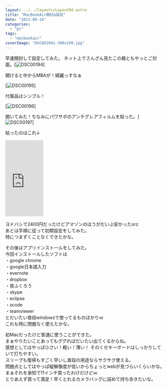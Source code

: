 ```yaml
---
layout: ../../layouts/LayoutMd.astro
title: "MacBookAir開封&設定"
date: "2011-09-14"
categories: 
  - "pc"
tags: 
  - "macbookair"
coverImage: "DSC001941-300x199.jpg"
---
```


早速開封して設定してみた。 ネット上でさんざん見たこの箱ともやっとご対面。[![](/wp/images/DSC001941-300x199.jpg "DSC00194")]

開けると中からMBAが！綺麗っすなぁ

[![](/wp/images/DSC001952-300x199.jpg "DSC00195")]

付属品はシンプル！

[![](/wp/images/DSC001961-300x199.jpg "DSC00196")]

開いてみた！ちなみにパワサポのアンチグレアフィルムを貼った。[![](/wp/images/DSC001971-300x199.jpg "DSC00197")]

貼ったのはこれ↓

<iframe style="width: 120px; height: 240px;" src="http://rcm-jp.amazon.co.jp/e/cm?lt1=_blank&amp;bc1=000000&amp;IS2=1&amp;bg1=FFFFFF&amp;fc1=000000&amp;lc1=0000FF&amp;t=mizuka123-22&amp;o=9&amp;p=8&amp;l=as4&amp;m=amazon&amp;f=ifr&amp;ref=ss_til&amp;asins=B004I8U4XS" frameborder="0" marginwidth="0" marginheight="0" scrolling="no" width="320" height="240"></iframe>

ヨドバシで2400円だったけどアマゾンのほうがだいぶ安かったorz  
あとは手順に従って初期設定をしてみた。  
特につまずくことなくできたかな。

その後はアプリインストールをしてみた。  
今回インストールしたソフトは  
・google chrome  
・google日本語入力  
・evernote  
・dropbox  
・夜ふくろう  
・skype  
・eclipse  
・xcode  
・teamviewer  
とだいたい普段windowsで使ってるものばかりｗ  
これも特に問題なく使えたかな。

初Macだったけど普通に使うことができた。  
まぁやりたいことあってもググればだいたい出てくるからね。  
感想としてはやっぱ小さい！軽い！薄い！ そのくせキーボードはしっかりしていて打ちやすい。  
スリープも復帰もすごく早いし普段の用途ならサクサク使える。  
問題点としてはやっぱ縦解像度が低いからちょっとwebが見づらいくらいかな。  
まぁそれを承知で11インチ買ったわけだけどｗ  
とりあえず買って満足！早くとれるカメラバッグに詰めて持ち歩きたいな。
